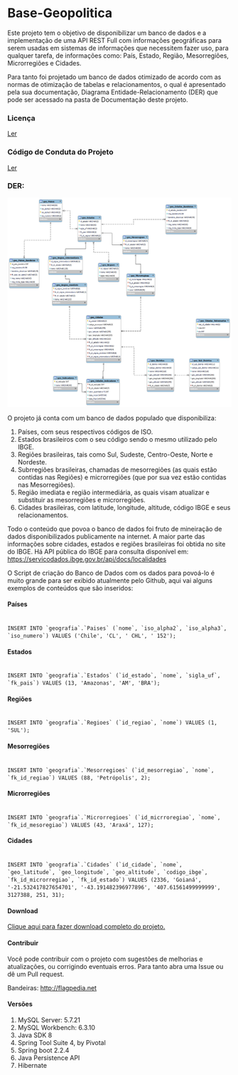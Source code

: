 # Base-Geopolitica
Este projeto tem o objetivo de disponibilizar um banco de dados e a implementação de uma API REST Full com informações geográficas para serem usadas em sistemas de informações que necessitem fazer uso, para qualquer tarefa, de informações como: País, Estado, Região, Mesorregiões, Microrregiões e Cidades.

Para tanto foi projetado um banco de dados otimizado de acordo com as normas de otimização de tabelas e relacionamentos, o qual é apresentado pela sua documentação, Diagrama Entidade-Relacionamento (DER) que pode ser acessado na pasta de Documentação deste projeto.

<h3>Licença</h3>
<a href="https://github.com/izaquiellbessas/Base-Geopolitica/blob/master/LICENSE">Ler</a>

<h3>Código de Conduta do Projeto</h3>
<a href="https://github.com/izaquiellbessas/Base-Geopolitica/blob/master/CODE_OF_CONDUCT.md">Ler</a>

<h3>DER:</h3>
<img src="https://github.com/izaquiellbessas/Base-Geopolitica/blob/master/Documenta%C3%A7%C3%A3o/DER%20Geral.png?raw=true" alt="DER" />

O projeto já conta com um banco de dados populado que disponibiliza:
<ol>
  <li> Países, com seus respectivos códigos de ISO. </li>
  <li> Estados brasileiros com o seu código sendo o mesmo utilizado pelo IBGE. </li>
  <li> Regiões brasileiras, tais como Sul, Sudeste, Centro-Oeste, Norte e Nordeste. </li>
  <li> Subrregiões brasileiras, chamadas de mesorregiões (as quais estão contidas nas Regiões) e microrregiões (que por sua vez estão contidas nas Mesorregiões).
  <li> Região imediata e região intermediária, as quais visam atualizar e substituir as mesorregiões e microrregiões.
  <li> Cidades brasileiras, com latitude, longitude, altitude, código IBGE e seus relacionamentos. </li>
</ol>

Todo o conteúdo que povoa o banco de dados foi fruto de mineiração de dados disponibilizados publicamente na internet. A maior parte das informações sobre cidades, estados e regiões brasileiras foi obtida no site do IBGE. Há API pública do IBGE para consulta disponível em: https://servicodados.ibge.gov.br/api/docs/localidades

O Script de criação do Banco de Dados com os dados para povoá-lo é muito grande para ser exibido atualmente pelo Github, aqui vai alguns exemplos de conteúdos que são inseridos:
<h4>Países</h4>
<code>
INSERT INTO `geografia`.`Paises` (`nome`, `iso_alpha2`, `iso_alpha3`, `iso_numero`) VALUES ('Chile', 'CL', ' CHL', ' 152');
</code>

<h4>Estados</h4>
<code>
INSERT INTO `geografia`.`Estados` (`id_estado`, `nome`, `sigla_uf`, `fk_pais`) VALUES (13, 'Amazonas', 'AM', 'BRA');
</code>

<h4>Regiões</h4>
<code>
INSERT INTO `geografia`.`Regioes` (`id_regiao`, `nome`) VALUES (1, 'SUL');
</code>

<h4>Mesorregiões</h4>
<code>
INSERT INTO `geografia`.`Mesorregioes` (`id_mesorregiao`, `nome`, `fk_id_regiao`) VALUES (88, 'Petrópolis', 2);
</code>

<h4>Microrregiões</h4>
<code>
INSERT INTO `geografia`.`Microrregioes` (`id_micrroregiao`, `nome`, `fk_id_mesoregiao`) VALUES (43, 'Araxá', 127);
</code>

<h4>Cidades</h4>
<code>
INSERT INTO `geografia`.`Cidades` (`id_cidade`, `nome`, `geo_latitude`, `geo_longitude`, `geo_altitude`, `codigo_ibge`, `fk_id_microrregiao`, `fk_id_estado`) VALUES (2336, 'Goianá', '-21.532417827654701', '-43.191482396977896', '407.61561499999999', 3127388, 251, 31);
</code>

<h4>Download</h4>
<a href="https://github.com/izaquiellbessas/Base-Geopolitica/archive/master.zip"> Clique aqui para fazer download completo do projeto. </a>

<h4>Contribuir</h4>
<p>
Você pode contribuir com o projeto com sugestões de melhorias e atualizações, ou corrigindo eventuais erros. Para tanto abra uma Issue ou dê um Pull request.
</p>

Bandeiras: http://flagpedia.net

<h4>Versões</h4>
<ol>
  <li>MySQL Server: 5.7.21</li>
  <li>MySQL Workbench: 6.3.10</li>
  <li>Java SDK 8</li>
  <li>Spring Tool Suite 4, by Pivotal</li>
  <li>Spring boot 2.2.4</li>
  <li>Java Persistence API</li>
  <li>Hibernate</li>
</ol>
